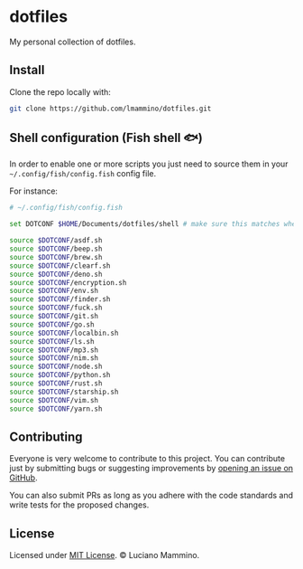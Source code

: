 # dotfiles

My personal collection of dotfiles.


## Install

Clone the repo locally with:

```bash
git clone https://github.com/lmammino/dotfiles.git
```


## Shell configuration (Fish shell 🐟)

In order to enable one or more scripts you just need to source them in your `~/.config/fish/config.fish` config file.

For instance:

```bash
# ~/.config/fish/config.fish

set DOTCONF $HOME/Documents/dotfiles/shell # make sure this matches where you cloned the repo

source $DOTCONF/asdf.sh
source $DOTCONF/beep.sh
source $DOTCONF/brew.sh
source $DOTCONF/clearf.sh
source $DOTCONF/deno.sh
source $DOTCONF/encryption.sh
source $DOTCONF/env.sh
source $DOTCONF/finder.sh
source $DOTCONF/fuck.sh
source $DOTCONF/git.sh
source $DOTCONF/go.sh
source $DOTCONF/localbin.sh
source $DOTCONF/ls.sh
source $DOTCONF/mp3.sh
source $DOTCONF/nim.sh
source $DOTCONF/node.sh
source $DOTCONF/python.sh
source $DOTCONF/rust.sh
source $DOTCONF/starship.sh
source $DOTCONF/vim.sh
source $DOTCONF/yarn.sh
```


## Contributing

Everyone is very welcome to contribute to this project. You can contribute just by submitting bugs or
suggesting improvements by [opening an issue on GitHub](https://github.com/lmammino/dotfiles/issues).

You can also submit PRs as long as you adhere with the code standards and write tests for the proposed changes.


## License

Licensed under [MIT License](LICENSE). © Luciano Mammino.
